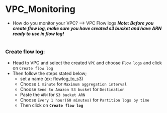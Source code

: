 # VPC_Monitoring

- How do you monitor your VPC? --> VPC Flow logs
**_Note: Before you create flow log, make sure you have created s3 bucket and have ARN ready to use in flow log!_**
# <h3>Create flow log:
- Head to VPC and select the created `VPC` and choose `Flow logs` and click on `Create flow log`
- Then follow the steps stated below;
    - set a name (ex: flowlog_to_s3)
    - Choose `1 minute` for `Maximum aggregation interval`
    - Choose `Send to Amazon S3 bucket` for `Destination`
    - Paste the `ARN` for `S3 bucket ARN` 
    - Choose `Every 1 hour(60 minutes)` for `Partition logs by time`
    - Then click on **`Create flow log`**